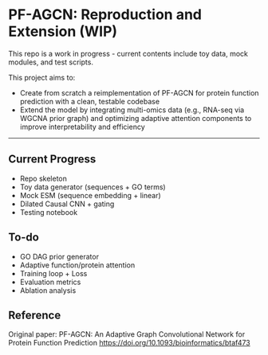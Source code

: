 # PF-AGCN: Reproduction and Extension (WIP)

This repo is a work in progress - current contents include toy data, mock modules, and test scripts.

This project aims to:
- Create from scratch a reimplementation of PF-AGCN for protein function prediction with a clean, testable codebase
- Extend the model by integrating multi-omics data (e.g., RNA-seq via WGCNA prior graph) and optimizing adaptive attention components to improve interpretability and efficiency

--- 

## Current Progress
- Repo skeleton
- Toy data generator (sequences + GO terms)
- Mock ESM (sequence embedding + linear)
- Dilated Causal CNN + gating
- Testing notebook

## To-do
- GO DAG prior generator
- Adaptive function/protein attention
- Training loop + Loss
- Evaluation metrics
- Ablation analysis

## Reference
Original paper: PF-AGCN: An Adaptive Graph Convolutional Network for Protein Function Prediction
https://doi.org/10.1093/bioinformatics/btaf473
